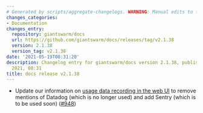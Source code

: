 ```yaml
---
# Generated by scripts/aggregate-changelogs. WARNING: Manual edits to this files will be overwritten.
changes_categories:
- Documentation
changes_entry:
  repository: giantswarm/docs
  url: https://github.com/giantswarm/docs/releases/tag/v2.1.38
  version: 2.1.38
  version_tag: v2.1.38
date: '2021-05-19T08:31:20'
description: Changelog entry for giantswarm/docs version 2.1.38, published on 19 May
  2021, 08:31
title: docs release v2.1.38
---
```


- Update our information on [usage data recording in the web UI](https://docs.giantswarm.io/ui-api/web/usage-data/) to remove mentions of Datadog (which is no longer used) and add Sentry (which is to be used soon) ([#948](https://github.com/giantswarm/docs/pull/948))
